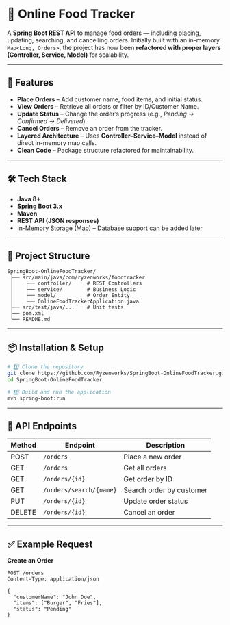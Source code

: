 # 🍔 Online Food Tracker

A **Spring Boot REST API** to manage food orders — including placing, updating, searching, and cancelling orders.
Initially built with an in-memory `Map<Long, Orders>`, the project has now been **refactored with proper layers (Controller, Service, Model)** for scalability.

---

## 🚀 Features

* **Place Orders** – Add customer name, food items, and initial status.
* **View Orders** – Retrieve all orders or filter by ID/Customer Name.
* **Update Status** – Change the order’s progress (e.g., *Pending → Confirmed → Delivered*).
* **Cancel Orders** – Remove an order from the tracker.
* **Layered Architecture** – Uses **Controller–Service–Model** instead of direct in-memory map calls.
* **Clean Code** – Package structure refactored for maintainability.

---

## 🛠️ Tech Stack

* **Java 8+**
* **Spring Boot 3.x**
* **Maven**
* **REST API (JSON responses)**
* In-Memory Storage (Map) – Database support can be added later

---

## 📂 Project Structure

```
SpringBoot-OnlineFoodTracker/
 ├── src/main/java/com/ryzenworks/foodtracker
 │    ├── controller/     # REST Controllers
 │    ├── service/        # Business Logic
 │    ├── model/          # Order Entity
 │    └── OnlineFoodTrackerApplication.java
 ├── src/test/java/...    # Unit tests
 ├── pom.xml
 └── README.md
```

---

## 📦 Installation & Setup

```bash
# 1️⃣ Clone the repository
git clone https://github.com/Ryzenworks/SpringBoot-OnlineFoodTracker.git
cd SpringBoot-OnlineFoodTracker

# 2️⃣ Build and run the application
mvn spring-boot:run
```

---

## 🔑 API Endpoints

| Method | Endpoint                | Description              |
| ------ | ----------------------- | ------------------------ |
| POST   | `/orders`               | Place a new order        |
| GET    | `/orders`               | Get all orders           |
| GET    | `/orders/{id}`          | Get order by ID          |
| GET    | `/orders/search/{name}` | Search order by customer |
| PUT    | `/orders/{id}`          | Update order status      |
| DELETE | `/orders/{id}`          | Cancel an order          |

---

## ✅ Example Request

**Create an Order**

```http
POST /orders
Content-Type: application/json

{
  "customerName": "John Doe",
  "items": ["Burger", "Fries"],
  "status": "Pending"
}
```

